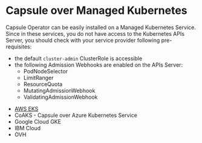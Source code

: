 # Capsule over Managed Kubernetes
Capsule Operator can be easily installed on a Managed Kubernetes Service. Since in these services, you do not have access to the Kubernetes APIs Server, you should check with your service provider following pre-requisites:

- the default `cluster-admin` ClusterRole is accessible 
- the following Admission Webhooks are enabled on the APIs Server:
    - PodNodeSelector
    - LimitRanger
    - ResourceQuota
    - MutatingAdmissionWebhook
    - ValidatingAdmissionWebhook

* [AWS EKS](/docs/operator/managed-kubernetes/aws-eks)
* CoAKS - Capsule over Azure Kubernetes Service
* Google Cloud GKE
* IBM Cloud
* OVH